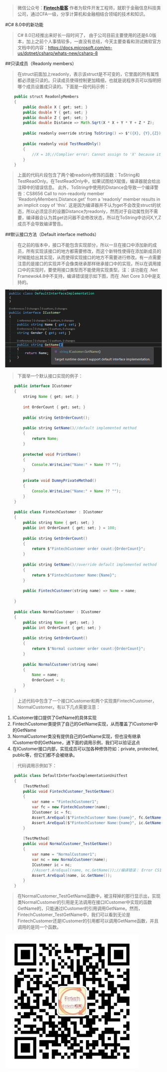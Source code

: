>微信公众号：**[Fintech极客](#jump_fintech)**
作者为软件开发工程师，就职于金融信息科技类公司，通过CFA一级，分享计算机和金融相结合领域的技术和知识。

#C# 8.0中的新功能
>C# 8.0已经推出来好长一段时间了， 由于公司目前主要使用的还是6.0版本，加上之前个人事情较多，一直没有总结，今天主要查看和测试微软官方文档中的内容：https://docs.microsoft.com/en-us/dotnet/csharp/whats-new/csharp-8

##只读成员（Readonly members）
>在struct前面加上readonly，表示该struct是不可变的，它里面的所有属性都必须是只读的。只读成员使得控制更加精细，也就是说程序员可以指明把哪个成员设置成只读的。下面是一段代码示例：
```java
    public struct ReadonlyMembers
    {
        public double X { get; set; }
        public double Y { get; set; }
        public double Z { get; set; }
        public double Distance => Math.Sqrt(X * X + Y * Y + Z * Z);

        public readonly override string ToString() => $"({X}, {Y},{Z}) is {Distance} from the origin";

        public readonly void TestReadOnly()
        {
            //X = 10;//Complier error: Cannot assign to 'X' because it is read-only
        }
    }
```
>上面的代码片段包含了两个被readonly修饰的函数：ToString和TestReadOnly。在TestReadOnly中，如果试图给X赋值，编译器就会给出注释中的错误信息。
此外，ToString中使用的Distance会导致一个编译警告：CS8656	Call to non-readonly member 'ReadonlyMembers.Distance.get' from a 'readonly' member results in an implicit copy of 'this'. 这是因为编译器并不认为get不会改变struct的状态，所以必须显示的设置Distance为readonly，然而对于自动属性则不需要，编译器会认为其get访问器不会修改状态，所以在ToString中访问X,Y,Z成员不会导致编译警告。

##默认接口方法（Default interface methods）
>在之前的版本中，接口不能包含实现部分，所以一旦在接口中添加新的成员，所有实现该接口的地方都需要修改，而这个新特性使得在添加新成员的时候能给出其实现，从而使得实现接口的地方不需要进行修改。有一点需要注意的是接口的实现并不会像类继承那样继承接口中的实现，所以在调用接口中的实现时，要使用接口类型而不能使用实现类型。注：该功能在 .Net Framewok4.8中不支持，编译错误提示如下图，而在 .Net Core 3.0中是支持的。

![.Net Framework Error](https://github.com/DerekLoveCC/Writings/raw/master/Fintech_Wechat/Article/DotNet/CSharp8_0/DefaultInterfaceImplNotSupportInDotNetFramework.png)

>下面举一个默认接口实现的例子：
```java
    public interface ICustomer
    {
        string Name { get; set; }

        int OrderCount { get; set; }

        public string GetOrderCount();

        public string GetName()//default implemented method
        {
            return Name;
        }

        protected void PrintName()
        {
            Console.WriteLine("Name:" + Name ?? "");
        }

        private void DummyPrivateMethod()
        {
            Console.WriteLine("Name:" + Name ?? "");
        }
    }

    public class FintechCustomer : ICustomer
    {
        public string Name { get; set; }
        public int OrderCount { get; set; } = 100;

        public string GetOrderCount()
        {
            return $"FintechCustomer order count:{OrderCount}";
        }

        public string GetName()//override default implemented method
        {
            return $"FintechCustomer Name:{Name}";
        }

        public FintechCustomer(string name) => Name = name;

    }

    public class NormalCustomer : ICustomer
    {
        public string Name { get; set; }
        public int OrderCount { get; set; }

        public string GetOrderCount()
        {
            return $"Normal customer order count:{OrderCount}";
        }

        public NormalCustomer(string name)
        {
            Name = name;
            OrderCount = 0;
        }
    }
```
>上述代码中包含了一个接口ICustomer和两个实现类FintechCustomer，NormalCustomer。有以下几点需要注意：
1. ICustomer接口提供了GetName的具体实现
2. FintechCustomer类提供了自己的GetName实现，从而覆盖了ICustomer中的GetName
3. NormalCustomer类没有提供自己的GetName实现，但也没有继承ICustomer中的GetName，通下面的调用示例，我们可以验证这点
4. 在ICustomer接口内部，实现成员可以加各种修饰符如：private, protected, public等，但它们都不会被继承。

>代码调用示例如下：
```Java
    public class DefaultInterfaceImplementationUnitTest
    {
        [TestMethod]
        public void FintechCustomer_TestGetName()
        {
            var name = "FintechCustomer1";
            var fc = new FintechCustomer(name);
            ICustomer ic = fc;
            Assert.AreEqual($"FintechCustomer Name:{name}", fc.GetName());
            Assert.AreEqual($"FintechCustomer Name:{name}", ic.GetName());
        }

        [TestMethod]
        public void NormalCustomer_TestGetName()
        {
            var name = "NormalCustomer1";
            var nc = new NormalCustomer(name);
            ICustomer ic = nc;
            //Assert.AreEqual(name, nc.GetName());//编译错误： Error CS1061  'NormalCustomer' does not contain a definition for 'GetName'...
            Assert.AreEqual(name, ic.GetName());
        }
    }
```
>在NormalCustomer_TestGetName函数中，被注释掉的那行显示出，实现类NormalCustomer的引用是无法调用在接口ICustomer中实现的函数GetName的，只能通过ICustomer的引用调用GetName。然而，FintechCustomer_TestGetName中，我们可以看到无论是FintechCustomer还是ICustomer的引用都可以调用GetName函数，并且调用的是同一个函数。

<a id="jump_fintech"></a>
![Fintech极客](https://github.com/DerekLoveCC/Writings/raw/master/Fintech_Wechat/Fintech.jpg)